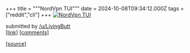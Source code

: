 +++
title = """NordVpn TUI"""
date = 2024-10-08T09:34:12.000Z
tags = ["reddit","cli"]
+++
[![NordVpn TUI](https://preview.redd.it/1iy3q4b85itd1.png?width=640&crop=smart&auto=webp&s=fdfc3325301f707c488e6ad0c07fd57522438eba "NordVpn TUI")](https://www.reddit.com/r/commandline/comments/1fyvsfm/nordvpn_tui/)

submitted by [/u/LivingButt](https://www.reddit.com/user/LivingButt)  
[\[link\]](https://i.redd.it/1iy3q4b85itd1.png) [\[comments\]](https://www.reddit.com/r/commandline/comments/1fyvsfm/nordvpn_tui/)

[[source]](https://www.reddit.com/r/commandline/comments/1fyvsfm/nordvpn_tui/)
